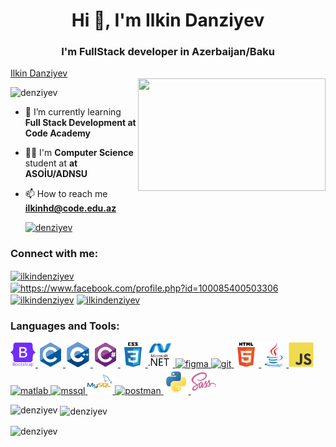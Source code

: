 <h1 align="center">Hi 👋, I'm Ilkin Danziyev</h1>
<h3 align="center">I'm FullStack developer in Azerbaijan/Baku</h3>

<div class="badge-base LI-profile-badge" data-locale="en_US" data-size="large" data-theme="dark" data-type="HORIZONTAL" data-vanity="ilkindanziyev" data-version="v1"><a class="badge-base__link LI-simple-link" href="https://az.linkedin.com/in/ilkindanziyev/en?trk=profile-badge">Ilkin Danziyev</a>
</div>
              
 <img src="https://i.pinimg.com/originals/0f/8b/28/0f8b2870896edcde8f6149fe2733faaf.jpg" width="300" height="180" margin="10"  align="right"/>
<p align="left"> <img src="https://komarev.com/ghpvc/?username=denziyev&label=Profile%20views&color=0e75b6&style=flat" alt="denziyev" /> </p>

   
- 🌱 I’m currently learning **Full Stack Development at Code Academy**
  
- 🧑‍💻 I'm **Computer Science** student at **at ASOİU/ADNSU**

- 📫 How to reach me **ilkinhd@code.edu.az**



  <p align="left"> <a href="https://github.com/ryo-ma/github-profile-trophy"><img src="https://github-profile-trophy.vercel.app/?username=denziyev" alt="denziyev" /></a> </p>

<h3 align="left">Connect with me:</h3>
<p align="left">
<a href="https://linkedin.com/in/ilkindenziyev" target="blank"><img align="center" src="https://raw.githubusercontent.com/rahuldkjain/github-profile-readme-generator/master/src/images/icons/Social/linked-in-alt.svg" alt="ilkindenziyev" height="30" width="40" /></a>
<a href="https://fb.com/https://www.facebook.com/profile.php?id=100085400503306" target="blank"><img align="center" src="https://raw.githubusercontent.com/rahuldkjain/github-profile-readme-generator/master/src/images/icons/Social/facebook.svg" alt="https://www.facebook.com/profile.php?id=100085400503306" height="30" width="40" /></a>
<a href="https://instagram.com/ilkindenziyev" target="blank"><img align="center" src="https://raw.githubusercontent.com/rahuldkjain/github-profile-readme-generator/master/src/images/icons/Social/instagram.svg" alt="ilkindenziyev" height="30" width="40" /></a>
<a href="https://www.hackerrank.com/ilkindenziyev" target="blank"><img align="center" src="https://raw.githubusercontent.com/rahuldkjain/github-profile-readme-generator/master/src/images/icons/Social/hackerrank.svg" alt="ilkindenziyev" height="30" width="40" /></a>
</p>

<h3 align="left">Languages and Tools:</h3>
<p align="left"> <a href="https://getbootstrap.com" target="_blank" rel="noreferrer"> <img src="https://raw.githubusercontent.com/devicons/devicon/master/icons/bootstrap/bootstrap-plain-wordmark.svg" alt="bootstrap" width="40" height="40"/> </a> <a href="https://www.cprogramming.com/" target="_blank" rel="noreferrer"> <img src="https://raw.githubusercontent.com/devicons/devicon/master/icons/c/c-original.svg" alt="c" width="40" height="40"/> </a> <a href="https://www.w3schools.com/cpp/" target="_blank" rel="noreferrer"> <img src="https://raw.githubusercontent.com/devicons/devicon/master/icons/cplusplus/cplusplus-original.svg" alt="cplusplus" width="40" height="40"/> </a> <a href="https://www.w3schools.com/cs/" target="_blank" rel="noreferrer"> <img src="https://raw.githubusercontent.com/devicons/devicon/master/icons/csharp/csharp-original.svg" alt="csharp" width="40" height="40"/> </a> <a href="https://www.w3schools.com/css/" target="_blank" rel="noreferrer"> <img src="https://raw.githubusercontent.com/devicons/devicon/master/icons/css3/css3-original-wordmark.svg" alt="css3" width="40" height="40"/> </a> <a href="https://dotnet.microsoft.com/" target="_blank" rel="noreferrer"> <img src="https://raw.githubusercontent.com/devicons/devicon/master/icons/dot-net/dot-net-original-wordmark.svg" alt="dotnet" width="40" height="40"/> </a> <a href="https://www.figma.com/" target="_blank" rel="noreferrer"> <img src="https://www.vectorlogo.zone/logos/figma/figma-icon.svg" alt="figma" width="40" height="40"/> </a> <a href="https://git-scm.com/" target="_blank" rel="noreferrer"> <img src="https://www.vectorlogo.zone/logos/git-scm/git-scm-icon.svg" alt="git" width="40" height="40"/> </a> <a href="https://www.w3.org/html/" target="_blank" rel="noreferrer"> <img src="https://raw.githubusercontent.com/devicons/devicon/master/icons/html5/html5-original-wordmark.svg" alt="html5" width="40" height="40"/> </a> <a href="https://www.java.com" target="_blank" rel="noreferrer"> <img src="https://raw.githubusercontent.com/devicons/devicon/master/icons/java/java-original.svg" alt="java" width="40" height="40"/> </a> <a href="https://developer.mozilla.org/en-US/docs/Web/JavaScript" target="_blank" rel="noreferrer"> <img src="https://raw.githubusercontent.com/devicons/devicon/master/icons/javascript/javascript-original.svg" alt="javascript" width="40" height="40"/> </a> <a href="https://www.mathworks.com/" target="_blank" rel="noreferrer"> <img src="https://upload.wikimedia.org/wikipedia/commons/2/21/Matlab_Logo.png" alt="matlab" width="40" height="40"/> </a> <a href="https://www.microsoft.com/en-us/sql-server" target="_blank" rel="noreferrer"> <img src="https://www.svgrepo.com/show/303229/microsoft-sql-server-logo.svg" alt="mssql" width="40" height="40"/> </a> <a href="https://www.mysql.com/" target="_blank" rel="noreferrer"> <img src="https://raw.githubusercontent.com/devicons/devicon/master/icons/mysql/mysql-original-wordmark.svg" alt="mysql" width="40" height="40"/> </a> <a href="https://postman.com" target="_blank" rel="noreferrer"> <img src="https://www.vectorlogo.zone/logos/getpostman/getpostman-icon.svg" alt="postman" width="40" height="40"/> </a> <a href="https://www.python.org" target="_blank" rel="noreferrer"> <img src="https://raw.githubusercontent.com/devicons/devicon/master/icons/python/python-original.svg" alt="python" width="40" height="40"/> </a> <a href="https://sass-lang.com" target="_blank" rel="noreferrer"> <img src="https://raw.githubusercontent.com/devicons/devicon/master/icons/sass/sass-original.svg" alt="sass" width="40" height="40"/> </a> </p>

<p><img align="left" src="https://github-readme-stats.vercel.app/api/top-langs?username=denziyev&show_icons=true&locale=en&layout=compact" alt="denziyev" /></p>

<p>&nbsp;<img align="center" src="https://github-readme-stats.vercel.app/api?username=denziyev&show_icons=true&locale=en" alt="denziyev" /></p>

<p><img align="center" src="https://github-readme-streak-stats.herokuapp.com/?user=denziyev&" alt="denziyev" /></p>

<!---
Denziyev/Denziyev is a ✨ special ✨ repository because its `README.md` (this file) appears on your GitHub profile.
You can click the Preview link to take a look at your changes.
--->
